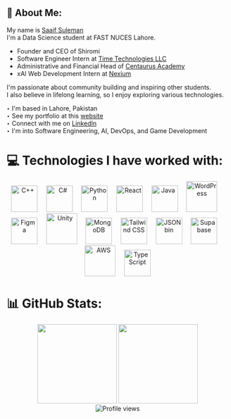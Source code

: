 ## 💫 About Me:
My name is [Saaif Suleman](https://saaif.vercel.app)            
I'm a Data Science student at FAST NUCES Lahore.

- Founder and CEO of Shiromi
- Software Engineer Intern at [Time Technologies LLC](https://timetechnologiesllc.com)      
- Administrative and Financial Head of [Centaurus Academy](https://centaurusacademy.com)
- xAI Web Development Intern at [Nexium](https://nexium.ltd)

      
I'm passionate about community building and inspiring other students.     
I also believe in lifelong learning, so I enjoy exploring various technologies.      
      
‣ I'm based in Lahore, Pakistan      
‣ See my portfolio at this [website](https://saaif.vercel.app)      
‣ Connect with me on [LinkedIn](https://linkedin.com/in/saaifsuleman)       
‣ I'm into Software Engineering, AI, DevOps, and Game Development      

<!--
# 🌐 Socials:
<p align="center">
  <a href="https://instagram.com/dxku.v">
    <img src="https://cdn-icons-png.flaticon.com/512/174/174855.png" alt="Instagram" width="50" />
  </a>
  &nbsp;&nbsp;&nbsp;
  <a href="https://linkedin.com/in/saaifsuleman">
    <img src="https://cdn-icons-png.flaticon.com/512/174/174857.png" alt="LinkedIn" width="50" />
  </a>
  &nbsp;&nbsp;&nbsp;
  <a href="https://discord.com/users/757835231456657428">
    <img src="https://cdn-icons-png.flaticon.com/512/2111/2111370.png" alt="Discord" width="50" />
  </a>
  &nbsp;&nbsp;&nbsp;
  <a href="https://open.spotify.com/user/31kxbdrjeajv53gfu5ouzzwtp7ri">
    <img src="https://cdn-icons-png.flaticon.com/512/174/174872.png" alt="Spotify" width="50" />
  </a>
</p>
-->

# 💻 Technologies I have worked with:
<p align="center">
  <img src="https://cdn.jsdelivr.net/gh/devicons/devicon/icons/cplusplus/cplusplus-original.svg" alt="C++" width="60" height="60" />
  &nbsp;&nbsp;&nbsp;
  <img src="https://cdn.jsdelivr.net/gh/devicons/devicon/icons/csharp/csharp-original.svg" alt="C#" width="60" height="60" />
  &nbsp;&nbsp;&nbsp;
  <img src="https://cdn.jsdelivr.net/gh/devicons/devicon/icons/python/python-original.svg" alt="Python" width="60" height="60" />
  &nbsp;&nbsp;&nbsp;
  <img src="https://cdn.jsdelivr.net/gh/devicons/devicon/icons/react/react-original.svg" alt="React" width="60" height="60" />
  &nbsp;&nbsp;&nbsp;
  <img src="https://cdn.jsdelivr.net/gh/devicons/devicon/icons/java/java-original.svg" alt="Java" width="60" height="60" />
  &nbsp;&nbsp;&nbsp;
  <img src="https://cdn.jsdelivr.net/gh/devicons/devicon/icons/wordpress/wordpress-original.svg" alt="WordPress" width="70" height="70"/>
  &nbsp;&nbsp;&nbsp;
  <img src="https://cdn.jsdelivr.net/gh/devicons/devicon/icons/figma/figma-original.svg" alt="Figma" width="60" height="60" />
  &nbsp;&nbsp;&nbsp;
  <img src="https://cdn.jsdelivr.net/gh/devicons/devicon/icons/unity/unity-original.svg" alt="Unity" width="70" height="70"/>
  &nbsp;&nbsp;&nbsp;
  <img src="https://cdn.jsdelivr.net/gh/devicons/devicon/icons/mongodb/mongodb-original.svg" alt="MongoDB" width="60" height="60"/>
  &nbsp;&nbsp;&nbsp;
  <img src="https://www.vectorlogo.zone/logos/tailwindcss/tailwindcss-icon.svg" alt="Tailwind CSS" width="60" height="60"/>
  &nbsp;&nbsp;&nbsp;
  <img src="https://img.icons8.com/fluency/48/json.png" alt="JSONbin" width="60" height="60"/>
  &nbsp;&nbsp;&nbsp;
  <img src="https://www.vectorlogo.zone/logos/supabase/supabase-icon.svg" alt="Supabase" width="60" height="60"/>
  &nbsp;&nbsp;&nbsp;
  <img src="https://cdn.jsdelivr.net/gh/devicons/devicon/icons/amazonwebservices/amazonwebservices-original-wordmark.svg" alt="AWS" width="70" height="70"/>
  &nbsp;&nbsp;&nbsp;
  <img src="https://cdn.jsdelivr.net/gh/devicons/devicon/icons/typescript/typescript-original.svg" alt="TypeScript" width="60" height="60"/>
</p>



# 📊 GitHub Stats:
<!--
<div align="center">
              <img height="200em" src="https://streak-stats.demolab.com?user=luffy-2606&theme=github-dark-blue&hide_border=true&date_format=j%20M%5B%20Y%5D&background=0D1117&ring=58A6FF&fire=58A6FF&currStreakLabel=58A6FF"/>
</div>
-->

<div align="center">
  <img height="180em" src="https://github-readme-stats.vercel.app/api?username=luffy-2606&theme=github_dark&hide_border=true&show_icons=true&bg_color=0D1117&title_color=58A6FF&icon_color=58A6FF&text_color=8B949E"/>
  <img height="180em" src="https://github-readme-stats.vercel.app/api/top-langs/?username=luffy-2606&theme=github_dark&hide_border=true&layout=compact&bg_color=0D1117&title_color=58A6FF&text_color=8B949E"/>
</div>
<div align="center">
    <img src="https://komarev.com/ghpvc/?username=luffy-2606" alt="Profile views"/>
</div>
